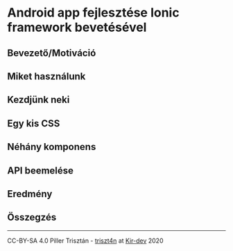 # Android app fejlesztése Ionic framework bevetésével

## Bevezető/Motiváció

## Miket használunk

## Kezdjünk neki

## Egy kis CSS

## Néhány komponens

## API beemelése

## Eredmény

## Összegzés

---

CC-BY-SA 4.0 Piller Trisztán - [triszt4n](github.com/triszt4n) at [Kir-dev](kir-dev.sch.bme.hu) 2020
